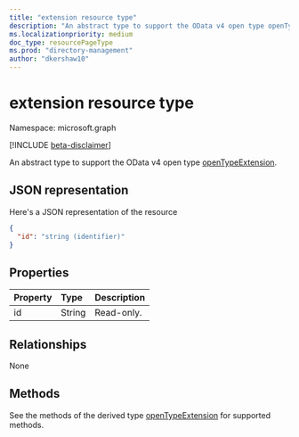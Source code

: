 ```yaml
---
title: "extension resource type"
description: "An abstract type to support the OData v4 open type openTypeExtension."
ms.localizationpriority: medium
doc_type: resourcePageType
ms.prod: "directory-management"
author: "dkershaw10"
---
```


# extension resource type

Namespace: microsoft.graph

[!INCLUDE [beta-disclaimer](../../includes/beta-disclaimer.md)]

An abstract type to support the OData v4 open type [openTypeExtension](opentypeextension.md).

## JSON representation

Here's a JSON representation of the resource

<!-- {
  "blockType": "resource",
  "optionalProperties": [

  ],
  "@odata.type": "microsoft.graph.extension"
}-->

```json
{
  "id": "string (identifier)"
}

```
## Properties
| Property       | Type    |Description|
|:---------------|:--------|:----------|
|id|String| Read-only.|

## Relationships
None


## Methods

See the methods of the derived type [openTypeExtension](opentypeextension.md) for supported methods.


<!-- uuid: 8fcb5dbc-d5aa-4681-8e31-b001d5168d79
2015-10-25 14:57:30 UTC -->
<!--
{
  "type": "#page.annotation",
  "description": "extension resource",
  "keywords": "",
  "section": "documentation",
  "tocPath": "",
  "suppressions": []
}
-->


